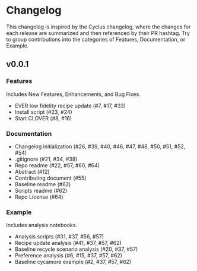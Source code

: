 # Changelog
This changelog is inspired by the Cyclus changelog, where the changes for each release are summarized and then referenced by their PR hashtag. Try to group contributions into the categories of Features, Documentation, or Example.

## v0.0.1

### Features
Includes New Features, Enhancements, and Bug Fixes.

* EVER low fidelity recipe update (#7, #17, #33)
* Install script (#23, #24)
* Start CLOVER (#8, #16)

### Documentation

* Changelog initialization (#26, #39, #40, #46, #47, #48, #50, #51, #52, #54)
* .gitignore (#21, #34, #38)
* Repo readme (#22, #57, #60, #64)
* Abstract (#12)
* Contributing document (#55)
* Baseline readme (#62)
* Scripts readme (#62)
* Repo License (#64)

### Example
Includes analysis notebooks.

* Analysis scripts (#31, #37, #56, #57)
* Recipe update analysis (#41, #37, #57, #62)
* Baseline recycle scenario analysis (#20, #37, #57)
* Preference analysis (#6, #15, #37, #57, #62)
* Baseline cycamore example (#2, #37, #57, #62)

